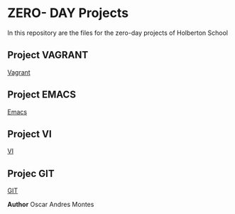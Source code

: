 # ZERO- DAY Projects 

In this repository are the files for the zero-day projects of Holberton School

## Project VAGRANT

[Vagrant](https://github.com/Andmontc/holbertonschool-zero_day/tree/master/0x00-vagrant)

## Project EMACS

[Emacs](https://github.com/Andmontc/holbertonschool-zero_day/tree/master/0x01-emacs)

## Project VI
[VI](https://github.com/Andmontc/holbertonschool-zero_day/tree/master/0x02-vi)

## Projec GIT
[GIT](https://github.com/Andmontc/holbertonschool-zero_day/tree/master/0x03-git)

**Author**
Oscar Andres Montes


